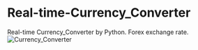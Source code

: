 # Real-time-Currency_Converter
Real-time Currency_Converter by Python.  Forex exchange rate. 
![Currency_Converter](https://user-images.githubusercontent.com/118556086/210607763-8818d38a-8cc1-4cbb-be10-279ae336d318.png)
